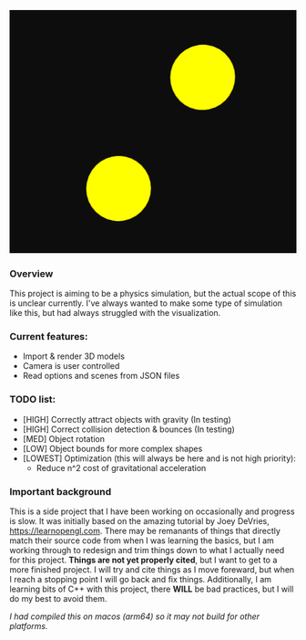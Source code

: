 ![alt text](https://github.com/milesrichmond/opengl-learning/blob/main/demos/readmeImage.png?raw=true)

### Overview
This project is aiming to be a physics simulation, but the actual scope of this is unclear currently. I've always wanted to make some type of simulation like this, but had always struggled with the visualization. 

### Current features:
- Import & render 3D models
- Camera is user controlled
- Read options and scenes from JSON files

### TODO list:
- [HIGH] Correctly attract objects with gravity (In testing)
- [HIGH] Correct collision detection & bounces (In testing)
- [MED] Object rotation 
- [LOW] Object bounds for more complex shapes
- [LOWEST] Optimization (this will always be here and is not high priority):
    - Reduce n^2 cost of gravitational acceleration

### Important background
This is a side project that I have been working on occasionally and progress is slow. It was initially based on the amazing tutorial by Joey DeVries, https://learnopengl.com. There may be remanants of things that directly match their source code from when I was learning the basics, but I am working through to redesign and trim things down to what I actually need for this project. **Things are not yet properly cited**, but I want to get to a more finished project. I will try and cite things as I move foreward, but when I reach a stopping point I will go back and fix things. Additionally, I am learning bits of C++ with this project, there **WILL** be bad practices, but I will do my best to avoid them.

*I had compiled this on macos (arm64) so it may not build for other platforms.*